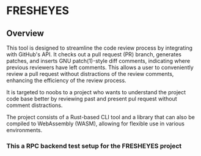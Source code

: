 # FRESHEYES

## Overview

This tool is designed to streamline the code review process by integrating with GitHub's API. It checks out a pull request (PR) branch, generates patches, and inserts GNU patch(1)-style diff comments, indicating where previous reviewers have left comments. This allows a user to conveniently review a pull request without distractions of the review comments, enhancing the efficiency of the review process.

It is targeted to noobs to a project who wants to understand the project code base better by reviewing past and present pul request without comment distractions.

The project consists of a Rust-based CLI tool and a library that can also be compiled to WebAssembly (WASM), allowing for flexible use in various environments.

### This a RPC backend test setup for the FRESHEYES project
